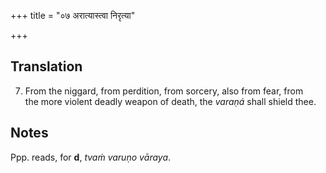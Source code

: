 +++
title = "०७ अरात्यास्त्वा निरृत्या"

+++
## Translation
7. From the niggard, from perdition, from sorcery, also from fear, from  
the more violent deadly weapon of death, the *varaṇá* shall shield thee.

## Notes
Ppp. reads, for **d**, *tvaṁ varuṇo vāraya*.
